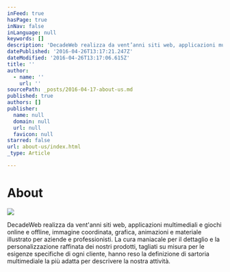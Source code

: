 ```yaml
---
inFeed: true
hasPage: true
inNav: false
inLanguage: null
keywords: []
description: 'DecadeWeb realizza da vent’anni siti web, applicazioni multimediali e giochi online e offline, immagine coordinata, grafica, animazioni e materiale illustrato per aziende e professionisti. La cura maniacale per il dettaglio e la personalizzazione raffinata dei nostri prodotti, tagliati su misura per le esigenze specifiche di ogni cliente, hanno reso la definizione di sartoria multimediale la più adatta per descrivere la nostra attività. '
datePublished: '2016-04-26T13:17:21.247Z'
dateModified: '2016-04-26T13:17:06.615Z'
title: ''
author:
  - name: ''
    url: ''
sourcePath: _posts/2016-04-17-about-us.md
published: true
authors: []
publisher:
  name: null
  domain: null
  url: null
  favicon: null
starred: false
url: about-us/index.html
_type: Article

---
```

# About
![](https://the-grid-user-content.s3-us-west-2.amazonaws.com/ad5c1cc9-50db-48a4-95a7-794d693d9da3.jpg)

DecadeWeb realizza da vent'anni siti web, applicazioni multimediali e giochi online e offline, immagine coordinata, grafica, animazioni e materiale illustrato per aziende e professionisti. La cura maniacale per il dettaglio e la personalizzazione raffinata dei nostri prodotti, tagliati su misura per le esigenze specifiche di ogni cliente, hanno reso la definizione di sartoria multimediale la più adatta per descrivere la nostra attività.
